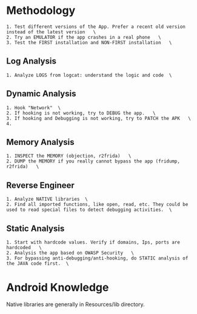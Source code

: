 # Methodology
	1. Test different versions of the App. Prefer a recent old version instead of the latest version   \
	2. Try an EMULATOR if the app crashes in a real phone   \
	3. Test the FIRST installation and NON-FIRST installation   \

## Log Analysis
	1. Analyze LOGS from logcat: understand the logic and code  \

## Dynamic Analysis
	1. Hook "Network"  \
	2. If hooking is not working, try to DEBUG the app.   \
	3. If hooking and Debugging is not working, try to PATCH the APK   \
	4. 

## Memory Analysis
	1. INSPECT the MEMORY (objection, r2frida)   \
	2. DUMP the MEMORY if you really cannot bypass the app (fridump, r2frida)   \


## Reverse Engineer
	1. Analyze NATIVE libraries  \
	2. Find all imported functions, like open, read, etc. They could be used to read special files to detect debugging activities.  \

## Static Analysis
	1. Start with hardcode values. Verify if domains, Ips, ports are hardcoded   \
	2. Analysis the app based on OWASP Security   \
	3. For bypassing anti-debugging/anti-hooking, do STATIC analysis of the JAVA code first.  \


# Android Knowledge
Native libraries are generally in Resources/lib directory.
